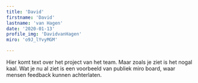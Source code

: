 ```yaml
---
title: 'David'
firstname: 'David'
lastname: 'van Hagen'
date: '2020-01-13'
profile_img: 'DavidvanHagen'
miro: 'o9J_lYvyMGM'

---
```


Hier komt text over het project van het team. Maar zoals je ziet is het nogal kaal. Wat je nu al ziet is een voorbeeld van publiek miro board, waar mensen feedback kunnen achterlaten.


